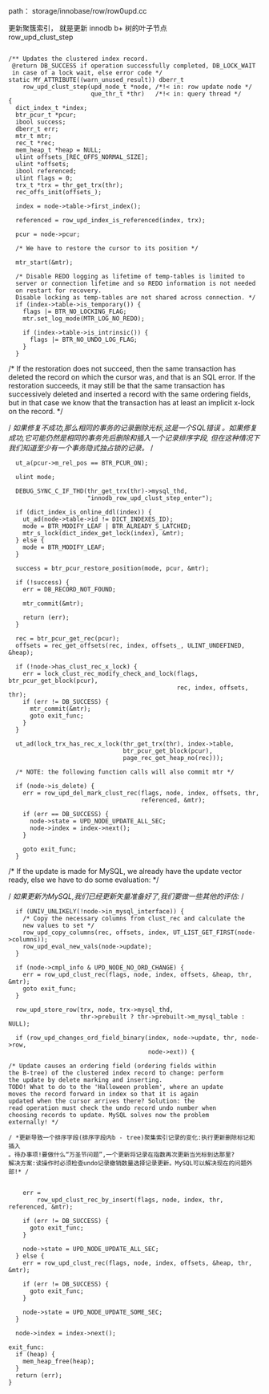 
path： storage/innobase/row/row0upd.cc

更新聚簇索引， 就是更新 innodb b+ 树的叶子节点   
row_upd_clust_step

```

/** Updates the clustered index record.
 @return DB_SUCCESS if operation successfully completed, DB_LOCK_WAIT
 in case of a lock wait, else error code */
static MY_ATTRIBUTE((warn_unused_result)) dberr_t
    row_upd_clust_step(upd_node_t *node, /*!< in: row update node */
                       que_thr_t *thr)   /*!< in: query thread */
{
  dict_index_t *index;
  btr_pcur_t *pcur;
  ibool success;
  dberr_t err;
  mtr_t mtr;
  rec_t *rec;
  mem_heap_t *heap = NULL;
  ulint offsets_[REC_OFFS_NORMAL_SIZE];
  ulint *offsets;
  ibool referenced;
  ulint flags = 0;
  trx_t *trx = thr_get_trx(thr);
  rec_offs_init(offsets_);

  index = node->table->first_index();

  referenced = row_upd_index_is_referenced(index, trx);

  pcur = node->pcur;

  /* We have to restore the cursor to its position */

  mtr_start(&mtr);

  /* Disable REDO logging as lifetime of temp-tables is limited to
  server or connection lifetime and so REDO information is not needed
  on restart for recovery.
  Disable locking as temp-tables are not shared across connection. */
  if (index->table->is_temporary()) {
    flags |= BTR_NO_LOCKING_FLAG;
    mtr.set_log_mode(MTR_LOG_NO_REDO);

    if (index->table->is_intrinsic()) {
      flags |= BTR_NO_UNDO_LOG_FLAG;
    }
  }
```
  /* If the restoration does not succeed, then the same
  transaction has deleted the record on which the cursor was,
  and that is an SQL error. If the restoration succeeds, it may
  still be that the same transaction has successively deleted
  and inserted a record with the same ordering fields, but in
  that case we know that the transaction has at least an
  implicit x-lock on the record. */

  / *如果修复不成功,那么相同的事务的记录删除光标,这是一个SQL错误
  。如果修复成功,它可能仍然是相同的事务先后删除和插入一个记录排序字段,
  但在这种情况下我们知道至少有一个事务隐式独占锁的记录。* /
```
  ut_a(pcur->m_rel_pos == BTR_PCUR_ON);

  ulint mode;

  DEBUG_SYNC_C_IF_THD(thr_get_trx(thr)->mysql_thd,
                      "innodb_row_upd_clust_step_enter");

  if (dict_index_is_online_ddl(index)) {
    ut_ad(node->table->id != DICT_INDEXES_ID);
    mode = BTR_MODIFY_LEAF | BTR_ALREADY_S_LATCHED;
    mtr_s_lock(dict_index_get_lock(index), &mtr);
  } else {
    mode = BTR_MODIFY_LEAF;
  }

  success = btr_pcur_restore_position(mode, pcur, &mtr);

  if (!success) {
    err = DB_RECORD_NOT_FOUND;

    mtr_commit(&mtr);

    return (err);
  }

  rec = btr_pcur_get_rec(pcur);
  offsets = rec_get_offsets(rec, index, offsets_, ULINT_UNDEFINED, &heap);

  if (!node->has_clust_rec_x_lock) {
    err = lock_clust_rec_modify_check_and_lock(flags, btr_pcur_get_block(pcur),
                                               rec, index, offsets, thr);
    if (err != DB_SUCCESS) {
      mtr_commit(&mtr);
      goto exit_func;
    }
  }

  ut_ad(lock_trx_has_rec_x_lock(thr_get_trx(thr), index->table,
                                btr_pcur_get_block(pcur),
                                page_rec_get_heap_no(rec)));

  /* NOTE: the following function calls will also commit mtr */

  if (node->is_delete) {
    err = row_upd_del_mark_clust_rec(flags, node, index, offsets, thr,
                                     referenced, &mtr);

    if (err == DB_SUCCESS) {
      node->state = UPD_NODE_UPDATE_ALL_SEC;
      node->index = index->next();
    }

    goto exit_func;
  }
```
  /* If the update is made for MySQL, we already have the update vector
  ready, else we have to do some evaluation: */

  / *如果更新为MySQL,我们已经更新矢量准备好了,我们要做一些其他的评估:* /
```
  if (UNIV_UNLIKELY(!node->in_mysql_interface)) {
    /* Copy the necessary columns from clust_rec and calculate the
    new values to set */
    row_upd_copy_columns(rec, offsets, index, UT_LIST_GET_FIRST(node->columns));
    row_upd_eval_new_vals(node->update);
  }

  if (node->cmpl_info & UPD_NODE_NO_ORD_CHANGE) {
    err = row_upd_clust_rec(flags, node, index, offsets, &heap, thr, &mtr);
    goto exit_func;
  }

  row_upd_store_row(trx, node, trx->mysql_thd,
                    thr->prebuilt ? thr->prebuilt->m_mysql_table : NULL);

  if (row_upd_changes_ord_field_binary(index, node->update, thr, node->row,
                                       node->ext)) {
```

    /* Update causes an ordering field (ordering fields within
    the B-tree) of the clustered index record to change: perform
    the update by delete marking and inserting.
    TODO! What to do to the 'Halloween problem', where an update
    moves the record forward in index so that it is again
    updated when the cursor arrives there? Solution: the
    read operation must check the undo record undo number when
    choosing records to update. MySQL solves now the problem
    externally! */

    / *更新导致一个排序字段(排序字段内b - tree)聚集索引记录的变化:执行更新删除标记和插入
    。待办事项!要做什么“万圣节问题”,一个更新将记录在指数再次更新当光标到达那里?
    解决方案:读操作时必须检查undo记录撤销数量选择记录更新。MySQL可以解决现在的问题外部!* /


```    

    err =
        row_upd_clust_rec_by_insert(flags, node, index, thr, referenced, &mtr);

    if (err != DB_SUCCESS) {
      goto exit_func;
    }

    node->state = UPD_NODE_UPDATE_ALL_SEC;
  } else {
    err = row_upd_clust_rec(flags, node, index, offsets, &heap, thr, &mtr);

    if (err != DB_SUCCESS) {
      goto exit_func;
    }

    node->state = UPD_NODE_UPDATE_SOME_SEC;
  }

  node->index = index->next();

exit_func:
  if (heap) {
    mem_heap_free(heap);
  }
  return (err);
}
```